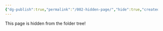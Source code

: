 ```yaml
---
{"dg-publish":true,"permalink":"/002-hidden-page/","hide":true,"created":"2024-05-07T10:12:25.000-05:00","updated":"2024-05-07T10:12:25.000-05:00"}
---
```


This page is hidden from the folder tree!